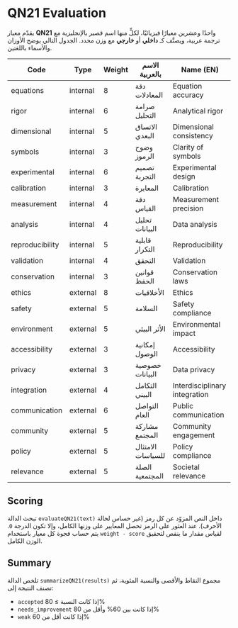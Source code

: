 # QN21 Evaluation

يقدّم معيار **QN21** واحدًا وعشرين معيارًا فيزيائيًا، لكلٍّ منها اسم قصير
بالإنجليزية مع ترجمة عربية، ويصنَّف كـ **داخلي** أو **خارجي** مع وزن محدد.
الجدول التالي يوضح الأوزان والأسماء باللغتين.

| Code | Type | Weight | الاسم بالعربية | Name (EN) |
| ---- | ---- | ------ | -------------- | --------- |
| equations | internal | 8 | دقة المعادلات | Equation accuracy |
| rigor | internal | 6 | صرامة التحليل | Analytical rigor |
| dimensional | internal | 5 | الاتساق البعدي | Dimensional consistency |
| symbols | internal | 3 | وضوح الرموز | Clarity of symbols |
| experimental | internal | 6 | تصميم التجربة | Experimental design |
| calibration | internal | 3 | المعايرة | Calibration |
| measurement | internal | 4 | دقة القياس | Measurement precision |
| analysis | internal | 4 | تحليل البيانات | Data analysis |
| reproducibility | internal | 5 | قابلية التكرار | Reproducibility |
| validation | internal | 4 | التحقق | Validation |
| conservation | internal | 3 | قوانين الحفظ | Conservation laws |
| ethics | external | 8 | الأخلاقيات | Ethics |
| safety | external | 5 | السلامة | Safety compliance |
| environment | external | 5 | الأثر البيئي | Environmental impact |
| accessibility | external | 3 | إمكانية الوصول | Accessibility |
| privacy | external | 3 | خصوصية البيانات | Data privacy |
| integration | external | 4 | التكامل البيني | Interdisciplinary integration |
| communication | external | 6 | التواصل العام | Public communication |
| community | external | 5 | مشاركة المجتمع | Community engagement |
| policy | external | 5 | الامتثال للسياسات | Policy compliance |
| relevance | external | 5 | الصلة المجتمعية | Societal relevance |

## Scoring

تبحث الدالة `evaluateQN21(text)` داخل النص المزوّد عن كل رمز (غير حساس
لحالة الأحرف). عند العثور على الرمز تحصل المعايير على وزنها الكامل، وإلا تكون
الدرجة `0`. يتم حساب فجوة كل معيار باستخدام `weight - score` لقياس مقدار ما
ينقص لتحقيق الوزن الكامل.

## Summary

تلخص الدالة `summarizeQN21(results)` مجموع النقاط والأقصى والنسبة المئوية،
ثم تصنف النتيجة إلى:
- `accepted` إذا كانت النسبة ≥ 80%
- `needs_improvement` إذا كانت بين 60% وأقل من 80%
- `weak` إذا كانت أقل من 60%

